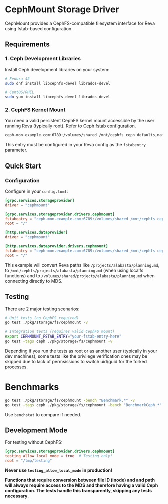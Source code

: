 # CephMount Storage Driver

CephMount provides a CephFS-compatible filesystem interface for Reva using fstab-based configuration.

## Requirements

### 1. Ceph Development Libraries

Install Ceph development libraries on your system:

```bash
# Fedora 42
sudo dnf install libcephfs-devel librados-devel

# CentOS/RHEL
sudo yum install libcephfs-devel librados-devel
```

### 2. CephFS Kernel Mount

You need a valid persistent CephFS kernel mount accessible by the user running Reva (typically root).
Refer to [Ceph fstab configuration](https://docs.ceph.com/en/reef/cephfs/mount-using-kernel-driver/#persistent-mounts).

```bash
ceph-mon.example.com:6789:/volumes/shared /mnt/cephfs ceph defaults,name=admin,secretfile=/etc/ceph/ceph.client.admin.key,conf=/etc/ceph/ceph.conf 0 2
```

This entry must be configured in your Reva config as the `fstabentry` parameter.

## Quick Start

### Configuration

Configure in your `config.toml`:

```toml
[grpc.services.storageprovider]
driver = "cephmount"

[grpc.services.storageprovider.drivers.cephmount]
fstabentry = "ceph-mon.example.com:6789:/volumes/shared /mnt/cephfs ceph defaults,name=admin,secretfile=/etc/ceph/ceph.client.admin.key,conf=/etc/ceph/ceph.conf 0 2"
root = "/"

[http.services.dataprovider]
driver = "cephmount"

[http.services.dataprovider.drivers.cephmount]
fstabentry = "ceph-mon.example.com:6789:/volumes/shared /mnt/cephfs ceph defaults,name=admin,secretfile=/etc/ceph/ceph.client.admin.key,conf=/etc/ceph/ceph.conf 0 2"
root = "/"
```

This example will convert Reva paths like `/projects/alabasta/planning.md`, to `/mnt/cephfs/projects/alabasta/planning.md` (when using localfs functions) and to `/volumes/shared/projects/alabasta/planning.md` when connecting directly to MDS. 

## Testing
There are 2 major testing scenarios:

```bash
# Unit tests (no CephFS required)
go test ./pkg/storage/fs/cephmount -v

# Integration tests (requires valid CephFS mount)
export CEPHMOUNT_FSTAB_ENTRY="your-fstab-entry-here"
go test -tags ceph ./pkg/storage/fs/cephmount -v
```

Depending if you run the tests as root or as another user (typically in your dev machines), some tests
like the privilege verification ones may be skipped due to lack of permsissions to switch uid/guid for the 
forked processes.

# Benchmarks

```bash
go test ./pkg/storage/fs/cephmount -bench "Benchmark.*" -v
go test -tags ceph ./pkg/storage/fs/cephmount -bench "BenchmarkCeph.*" -v
```

Use `benchstat` to compare if needed.

## Development Mode

For testing without CephFS:

```toml
[grpc.services.storageprovider.drivers.cephmount]
testing_allow_local_mode = true  # Testing only!
root = "/tmp/testing"
```

**Never use `testing_allow_local_mode` in production!**

**Functions that require conversion between file ID (inode) and and path will always require 
access to the MDS  and therefore having a valid Ceph configuration. The tests handle this transparently, skipping any tests necessary**.

